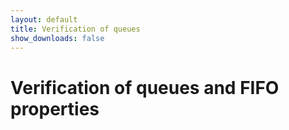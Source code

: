 ```yaml
---
layout: default
title: Verification of queues 
show_downloads: false
---
```

# Verification of queues and FIFO properties
